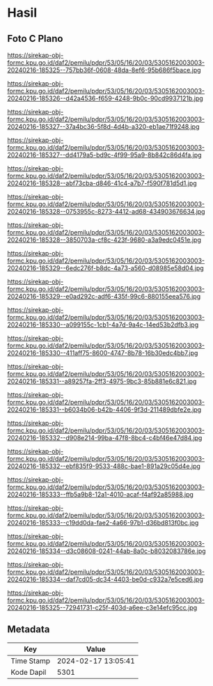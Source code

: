 # Hasil

## Foto C Plano

https://sirekap-obj-formc.kpu.go.id/daf2/pemilu/pdpr/53/05/16/20/03/5305162003003-20240216-185325--757bb36f-0608-48da-8ef6-95b686f5bace.jpg

https://sirekap-obj-formc.kpu.go.id/daf2/pemilu/pdpr/53/05/16/20/03/5305162003003-20240216-185326--d42a4536-f659-4248-9b0c-90cd9937121b.jpg

https://sirekap-obj-formc.kpu.go.id/daf2/pemilu/pdpr/53/05/16/20/03/5305162003003-20240216-185327--37a4bc36-5f8d-4d4b-a320-eb1ae71f9248.jpg

https://sirekap-obj-formc.kpu.go.id/daf2/pemilu/pdpr/53/05/16/20/03/5305162003003-20240216-185327--dd4179a5-bd9c-4f99-95a9-8b842c86d4fa.jpg

https://sirekap-obj-formc.kpu.go.id/daf2/pemilu/pdpr/53/05/16/20/03/5305162003003-20240216-185328--abf73cba-d846-41c4-a7b7-f590f781d5d1.jpg

https://sirekap-obj-formc.kpu.go.id/daf2/pemilu/pdpr/53/05/16/20/03/5305162003003-20240216-185328--0753955c-8273-4412-ad68-434903676634.jpg

https://sirekap-obj-formc.kpu.go.id/daf2/pemilu/pdpr/53/05/16/20/03/5305162003003-20240216-185328--3850703a-cf8c-423f-9680-a3a9edc0451e.jpg

https://sirekap-obj-formc.kpu.go.id/daf2/pemilu/pdpr/53/05/16/20/03/5305162003003-20240216-185329--6edc276f-b8dc-4a73-a560-d08985e58d04.jpg

https://sirekap-obj-formc.kpu.go.id/daf2/pemilu/pdpr/53/05/16/20/03/5305162003003-20240216-185329--e0ad292c-adf6-435f-99c6-880155eea576.jpg

https://sirekap-obj-formc.kpu.go.id/daf2/pemilu/pdpr/53/05/16/20/03/5305162003003-20240216-185330--a099155c-1cb1-4a7d-9a4c-14ed53b2dfb3.jpg

https://sirekap-obj-formc.kpu.go.id/daf2/pemilu/pdpr/53/05/16/20/03/5305162003003-20240216-185330--411aff75-8600-4747-8b78-16b30edc4bb7.jpg

https://sirekap-obj-formc.kpu.go.id/daf2/pemilu/pdpr/53/05/16/20/03/5305162003003-20240216-185331--a89257fa-2ff3-4975-9bc3-85b881e6c821.jpg

https://sirekap-obj-formc.kpu.go.id/daf2/pemilu/pdpr/53/05/16/20/03/5305162003003-20240216-185331--b6034b06-b42b-4406-9f3d-211489dbfe2e.jpg

https://sirekap-obj-formc.kpu.go.id/daf2/pemilu/pdpr/53/05/16/20/03/5305162003003-20240216-185332--d908e214-99ba-47f8-8bc4-c4bf46e47d84.jpg

https://sirekap-obj-formc.kpu.go.id/daf2/pemilu/pdpr/53/05/16/20/03/5305162003003-20240216-185332--ebf835f9-9533-488c-bae1-891a29c05d4e.jpg

https://sirekap-obj-formc.kpu.go.id/daf2/pemilu/pdpr/53/05/16/20/03/5305162003003-20240216-185333--ffb5a9b8-12a1-4010-acaf-f4af92a85988.jpg

https://sirekap-obj-formc.kpu.go.id/daf2/pemilu/pdpr/53/05/16/20/03/5305162003003-20240216-185333--c19dd0da-fae2-4a66-97b1-d36bd813f0bc.jpg

https://sirekap-obj-formc.kpu.go.id/daf2/pemilu/pdpr/53/05/16/20/03/5305162003003-20240216-185334--d3c08608-0241-44ab-8a0c-b8032083786e.jpg

https://sirekap-obj-formc.kpu.go.id/daf2/pemilu/pdpr/53/05/16/20/03/5305162003003-20240216-185334--daf7cd05-dc34-4403-be0d-c932a7e5ced6.jpg

https://sirekap-obj-formc.kpu.go.id/daf2/pemilu/pdpr/53/05/16/20/03/5305162003003-20240216-185325--72941731-c25f-403d-a6ee-c3e14efc95cc.jpg


## Metadata

| Key        | Value               |
| ---------- | ------------------- |
| Time Stamp | 2024-02-17 13:05:41 |
| Kode Dapil | 5301                |



